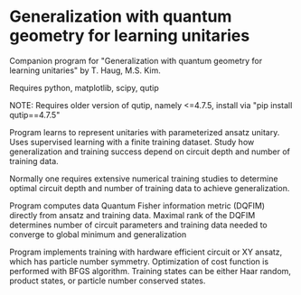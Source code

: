# Generalization with quantum geometry for learning unitaries

Companion program for "Generalization with quantum geometry for learning unitaries" by T. Haug, M.S. Kim.

Requires python, matplotlib, scipy, qutip

NOTE: Requires older version of qutip, namely <=4.7.5, install via "pip install qutip==4.7.5"


Program learns to represent unitaries with parameterized ansatz unitary.
Uses supervised learning with a finite training dataset. 
Study how generalization and training success depend on circuit depth and number of training data.

Normally one requires extensive numerical training studies to determine optimal circuit depth and number of training data to achieve generalization.

Program computes data Quantum Fisher information metric (DQFIM) directly from ansatz and training data.
Maximal rank of the DQFIM determines number of circuit parameters and training data needed to converge to global minimum and generalization

Program implements training with hardware efficient circuit or XY ansatz, which has particle number symmetry.
Optimization of cost function is performed with BFGS algorithm.
Training states can be either Haar random, product states, or particle number conserved states.

